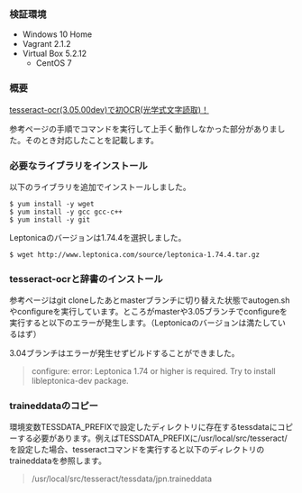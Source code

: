 ### 検証環境

- Windows 10 Home
- Vagrant 2.1.2
- Virtual Box 5.2.12
    - CentOS 7

### 概要

[tesseract-ocr(3.05.00dev)で初OCR(光学式文字読取)！](https://qiita.com/hatahata/items/4daddebb5e84ea575332)

参考ページの手順でコマンドを実行して上手く動作しなかった部分がありました。そのとき対応したことを記載します。

### 必要なライブラリをインストール

以下のライブラリを追加でインストールしました。

```shell
$ yum install -y wget
$ yum install -y gcc gcc-c++
$ yum install -y git
```

Leptonicaのバージョンは1.74.4を選択しました。

```shell
$ wget http://www.leptonica.com/source/leptonica-1.74.4.tar.gz
```

### tesseract-ocrと辞書のインストール

参考ページはgit cloneしたあとmasterブランチに切り替えた状態でautogen.shやconfigureを実行しています。ところがmasterや3.05ブランチでconfigureを実行すると以下のエラーが発生します。（Leptonicaのバージョンは満たしているはず）

3.04ブランチはエラーが発生せずビルドすることができました。

> configure: error: Leptonica 1.74 or higher is required. Try to install libleptonica-dev package. 

### traineddataのコピー

環境変数TESSDATA_PREFIXで設定したディレクトリに存在するtessdataにコピーする必要があります。例えばTESSDATA_PREFIXに/usr/local/src/tesseract/を設定した場合、tesseractコマンドを実行すると以下のディレクトリのtraineddataを参照します。

> /usr/local/src/tesseract/tessdata/jpn.traineddata
